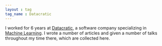 ```yaml
---
layout : tag
tag_name : Datacratic
--- 
```


I worked for 6 years at [Datacratic](http://datacratic.com), a software company specializing in [Machine Learning](/tags/MachineLearning). I wrote a number of articles and given a number of talks throughout my time there, which are collected here.